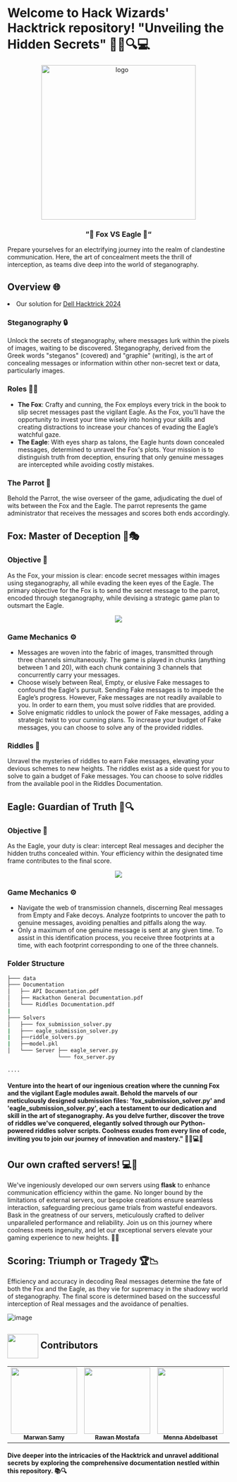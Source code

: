 # Welcome to Hack Wizards' Hacktrick repository! "Unveiling the Hidden Secrets" 🕵️‍♂️🔍💻
<div align="center">
   <img align="center" height="350px"  src="https://i.pinimg.com/originals/7b/99/67/7b9967bab38c9140f472c16b6d7c1d0c.gif" alt="logo">
   <br>

### ”🦊 Fox VS Eagle 🦅“

</div>

Prepare yourselves for an electrifying journey into the realm of clandestine communication. Here, the art of concealment meets the thrill of interception, as teams dive deep into the world of steganography.

## Overview 🌐
<li> Our solution for <a href="https://www.dell.com/en-eg/dt/microsites/hacktrick.htm?dgc=SM&cid=1083545&lid=spr12198213058&refid=sm_ADVOCACY_spr12198213058&linkId=258142432#collapse&tab0=0&%23eligibility">Dell Hacktrick 2024</a></li>

### Steganography 🔒
Unlock the secrets of steganography, where messages lurk within the pixels of images, waiting to be discovered. Steganography, derived from the Greek words "steganos" (covered) and "graphie" (writing), is the art of concealing messages or information within other non-secret text or data, particularly images.

### Roles 🦊🦅
- **The Fox**: Crafty and cunning, the Fox employs every trick in the book to slip secret messages past the vigilant Eagle. As the Fox, you'll have the opportunity to invest your time wisely into honing your skills and creating distractions to increase your chances of evading the Eagle’s watchful gaze.
- **The Eagle**: With eyes sharp as talons, the Eagle hunts down concealed messages, determined to unravel the Fox's plots. Your mission is to distinguish truth from deception, ensuring that only genuine messages are intercepted while avoiding costly mistakes.

### The Parrot 🦜
Behold the Parrot, the wise overseer of the game, adjudicating the duel of wits between the Fox and the Eagle. The parrot represents the game administrator that receives the messages and scores both ends accordingly.

## Fox: Master of Deception 🦊🎭

### Objective 🎯
As the Fox, your mission is clear: encode secret messages within images using steganography, all while evading the keen eyes of the Eagle. The primary objective for the Fox is to send the secret message to the parrot, encoded through steganography, while devising a strategic game plan to outsmart the Eagle.
<div align="center">
  <img src= "https://github.com/marwan995/Hack-Wizards/assets/90017398/e6f540bf-1fc6-4d0d-a81e-2d8d2ff29af1" >
 


</div>

### Game Mechanics ⚙️
- Messages are woven into the fabric of images, transmitted through three channels simultaneously. The game is played in chunks (anything between 1 and 20), with each chunk containing 3 channels that concurrently carry your messages.
- Choose wisely between Real, Empty, or elusive Fake messages to confound the Eagle's pursuit. Sending Fake messages is to impede the Eagle’s progress. However, Fake messages are not readily available to you. In order to earn them, you must solve riddles that are provided.
- Solve enigmatic riddles to unlock the power of Fake messages, adding a strategic twist to your cunning plans. To increase your budget of Fake messages, you can choose to solve any of the provided riddles.

### Riddles 🧩
Unravel the mysteries of riddles to earn Fake messages, elevating your devious schemes to new heights. The riddles exist as a side quest for you to solve to gain a budget of Fake messages. You can choose to solve riddles from the available pool in the Riddles Documentation.

## Eagle: Guardian of Truth 🦅🔍

### Objective 🎯
As the Eagle, your duty is clear: intercept Real messages and decipher the hidden truths concealed within. Your efficiency within the designated time frame contributes to the final score.
<div align="center">
   <img src="https://github.com/marwan995/Hack-Wizards/assets/90017398/59d0c855-e78c-4375-890b-408ab49cc648">
</div>

### Game Mechanics ⚙️
- Navigate the web of transmission channels, discerning Real messages from Empty and Fake decoys. Analyze footprints to uncover the path to genuine messages, avoiding penalties and pitfalls along the way.
- Only a maximum of one genuine message is sent at any given time. To assist in this identification process, you receive three footprints at a time, with each footprint corresponding to one of the three channels.
### Folder Structure
```sh
├─── data
├─── Documentation
│   ├── API Documentation.pdf
│   ├── Hackathon General Documentation.pdf
│   └─── Riddles Documentation.pdf
|
├─── Solvers
│   ├─── fox_submission_solver.py
|   ├─── eagle_submission_solver.py
|   ├──riddle_solvers.py
|   ├──model.pkl
│   └─── Server ├── eagle_server.py
                └─── fox_server.py

....
```


#### Venture into the heart of our ingenious creation where the cunning Fox and the vigilant Eagle modules await. Behold the marvels of our meticulously designed submission files: 'fox_submission_solver.py' and 'eagle_submission_solver.py', each a testament to our dedication and skill in the art of steganography. As you delve further, discover the trove of riddles we've conquered, elegantly solved through our Python-powered riddles solver scripts. Coolness exudes from every line of code, inviting you to join our journey of innovation and mastery." 🦊🦅💻✨

## Our own crafted servers! 💻🔧
We've ingeniously developed our own servers using **flask** to enhance communication efficiency within the game. No longer bound by the limitations of external servers, our bespoke creations ensure seamless interaction, safeguarding precious game trials from wasteful endeavors. Bask in the greatness of our servers, meticulously crafted to deliver unparalleled performance and reliability. Join us on this journey where coolness meets ingenuity, and let our exceptional servers elevate your gaming experience to new heights. 🚀🌟


## Scoring: Triumph or Tragedy 🏆📉

Efficiency and accuracy in decoding Real messages determine the fate of both the Fox and the Eagle, as they vie for supremacy in the shadowy world of steganography. The final score is determined based on the successful interception of Real messages and the avoidance of penalties.

![image](https://github.com/marwan995/Hack-Wizards/assets/90017398/06cbb6eb-a82a-4837-bf8e-cda54d432c11)


<a id ="Contributors"></a>

## <img  align="center" width= 70px height =55px src="https://media0.giphy.com/media/Xy702eMOiGGPzk4Zkd/giphy.gif?cid=ecf05e475vmf48k83bvzye3w2m2xl03iyem3tkuw2krpkb7k&rid=giphy.gif&ct=s"> Contributors

<table align="center" >
  <tr>
    <td align="center"><a href="https://github.com/marwan995"><img src="https://avatars.githubusercontent.com/u/90709517?v=4" width="150;" alt=""/><br /><sub><b>Marwan Samy</b></sub></a><br /></td>
      <td align="center"><a href="https://github.com/RawanMostafa08" ><img src="https://avatars.githubusercontent.com/u/97397431?v=4" width="150;" alt=""/><br /><sub><b>Rawan Mostafa</b></sub></a><br />
    </td>
       <td align="center"><a href="https://github.com/mennamohamed0207"><img src="https://avatars.githubusercontent.com/u/90017398?v=4"
 width="150;" alt=""/><br /><sub><b>Menna Abdelbaset</b></sub></a><br /></td>
    </td>
       <td align="center"><a href="https://github.com/SH8664"><img src="https://avatars.githubusercontent.com/u/113303945?v=4" width="150;" alt=""/><br /><sub><b>Sara Bisheer</b></sub></a><br /></td>
     <td align="center"><a href="https://github.com/fatmaebrahim"><img src="https://avatars.githubusercontent.com/u/113191710?v=4" width="150;" alt=""/><br /><sub><b>Fatma Ibrahim</b></sub></a><br /></td>
  </tr>
</table>


#### Dive deeper into the intricacies of the Hacktrick and unravel additional secrets by exploring the comprehensive documentation nestled within this repository. 📚🔍
